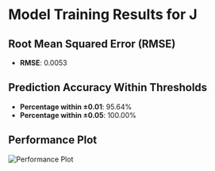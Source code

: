 # Model Training Results for J

## Root Mean Squared Error (RMSE)
- **RMSE**: 0.0053

## Prediction Accuracy Within Thresholds
- **Percentage within ±0.01**: 95.64%
- **Percentage within ±0.05**: 100.00%

## Performance Plot
![Performance Plot](../imgs/J.png)
